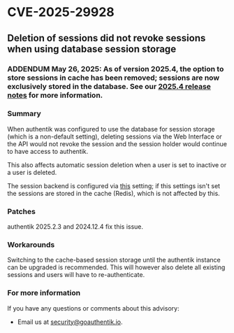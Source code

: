 # CVE-2025-29928

## Deletion of sessions did not revoke sessions when using database session storage

### ADDENDUM May 26, 2025: As of version 2025.4, the option to store sessions in cache has been removed; sessions are now exclusively stored in the database. See our [2025.4 release notes](../../releases/2025.4#sessions-are-now-stored-in-the-database) for more information.

### Summary

When authentik was configured to use the database for session storage (which is a non-default setting), deleting sessions via the Web Interface or the API would not revoke the session and the session holder would continue to have access to authentik.

This also affects automatic session deletion when a user is set to inactive or a user is deleted.

The session backend is configured via [this](https://version-2025-2.goauthentik.io/docs/install-config/configuration/#authentik_session_storage-authentik-20244) setting; if this settings isn't set the sessions are stored in the cache (Redis), which is not affected by this.

### Patches

authentik 2025.2.3 and 2024.12.4 fix this issue.

### Workarounds

Switching to the cache-based session storage until the authentik instance can be upgraded is recommended. This will however also delete all existing sessions and users will have to re-authenticate.

### For more information

If you have any questions or comments about this advisory:

- Email us at [security@goauthentik.io](mailto:security@goauthentik.io).
